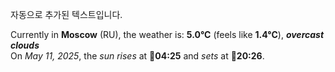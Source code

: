 
자동으로 추가된 텍스트입니다.

<!--START_SECTION:weather:moscow-->
Currently in **Moscow** (RU), the weather is: **5.0°C** (feels like **1.4°C**), ***overcast clouds***<br/>
On *May 11, 2025*, the *sun rises* at 🌅**04:25** and *sets* at 🌇**20:26**.
<!--END_SECTION:weather-->
